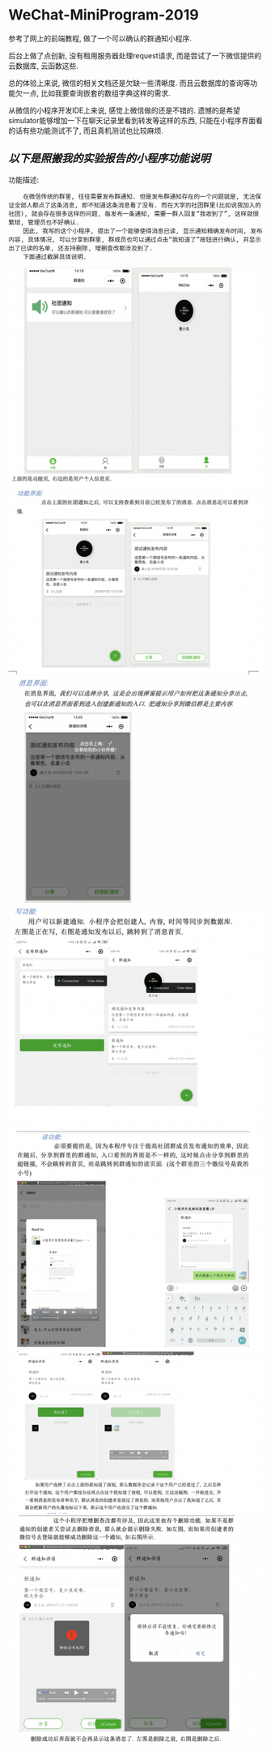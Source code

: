 # WeChat-MiniProgram-2019

参考了网上的前端教程, 做了一个可以确认的群通知小程序.

后台上做了点创新, 没有租用服务器处理request请求, 而是尝试了一下微信提供的云数据库, 云函数这些.

总的体验上来说, 微信的相关文档还是欠缺一些清晰度. 而且云数据库的查询等功能欠一点, 比如我要查询嵌套的数组字典这样的需求.

从微信的小程序开发IDE上来说, 感觉上微信做的还是不错的. 遗憾的是希望simulator能够增加一下在聊天记录里看到转发等这样的东西,
只能在小程序界面看的话有些功能测试不了, 而且真机测试也比较麻烦.

*以下是照搬我的实验报告的小程序功能说明*
---
功能描述:

		在微信传统的群里, 往往需要发布群通知. 但是发布群通知存在的一个问题就是, 无法保证全部人都点了这条消息, 即不知道这条消息看了没有. 而在大学的社团群里(比如说我加入的社团), 就会存在很多这样的问题, 每发布一条通知, 需要一群人回复“我收到了”, 这样就很繁琐, 管理员也不好确认.
		因此, 我写的这个小程序, 提出了一个能够使得消息已读, 显示通知精确发布时间, 发布内容, 具体情况, 可以分享到群里, 群成员也可以通过点击“我知道了”按钮进行确认, 并显示出了已读的名单, 还支持删除, 增删查改都涉及到了.
		下面通过截屏具体说明.

![display miniprogram func](readMeImg/img1.png)
![display miniprogram func](readMeImg/img2.png)
![display miniprogram func](readMeImg/img3.png)
![display miniprogram func](readMeImg/img4.png)
![display miniprogram func](readMeImg/img5.png)
![display miniprogram func](readMeImg/img6.png)
![display miniprogram func](readMeImg/img7.png)